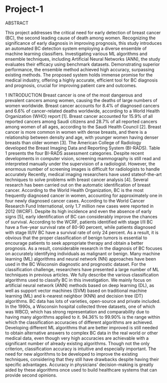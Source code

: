 # Project-1
ABSTRACT

This project addresses the critical need for early detection of breast cancer (BC), the second leading cause of death among women. Recognizing the significance of early diagnosis in improving prognosis, this study introduces an automated BC detection system employing a diverse ensemble of machine learning classifiers. Investigating various ML algorithms and ensemble techniques, including Artificial Neural Networks (ANN), the study evaluates their efficacy using benchmark datasets. Demonstrating superior performance, the ensemble method achieved high accuracy, surpassing existing methods. The proposed system holds immense promise for the medical industry, offering a highly accurate, efficient tool for BC diagnosis and prognosis, crucial for improving patient care and outcomes. 

1 INTRODUCTION
Breast cancer is one of the most dangerous and prevalent cancers among women, causing the deaths of large numbers of women worldwide. Breast cancer accounts for 8.4% of diagnosed cancers and 6.6% of cancer-related deaths worldwide, according to a World Health Organization (WHO) report [1]. Breast cancer accounted for 15.9% of all reported cancers among Saudi citizens and 28.7% of all reported cancers among women of all ages, according to the Saudi Health Council [2]. Breast cancer is more common in women with dense breasts, and there is a relationship between density and age, with younger women having denser breasts than older women [3]. The American College of Radiology developed the Breast Imaging Data and Reporting System (BI-RADS). Table 1 presents the four BI-RADS assessment categories. Despite recent developments in computer vision, screening mammography is still read and interpreted manually under the supervision of a radiologist. However, the enormous number of screening images is difficult for radiologists to handle accurately Recently, medical imaging researchers have used stateof-the-art techniques to solve problems with breast cancer analysis [4]. Several research has been carried out on the automatic identification of breast cancer. According to the World Health Organization, BC is the most frequently diagnosed cancer in women, accounting for approximately one in four newly diagnosed cancer cases. According to the World Cancer Research Fund International, only 1.7 million new cases were reported in 2012 (WCRF). Despite its high incidence and even the absence of early signs [5], early identification of BC can considerably improve the chances of survival. According to the WCRF, patients identified with stage I/II BC have a five-year survival rate of 80-90 percent, while patients diagnosed with stage III/IV BC have a survival rate of only 24 percent. As a result, it is obvious that the proper classification of benign tumors is essential to encourage patients to seek appropriate therapy and obtain a better prognosis. As a result, considerable research in the diagnosis of BC focuses on accurately identifying individuals as malignant or benign. Many machine learning (ML) algorithms and neural network (NN) approaches have been used in the BC Wisconsin diagnostic and prognostic dataset. For the classification challenge, researchers have presented a large number of ML techniques in previous articles. We fully describe the various classification algorithms used to classify BC in this investigation. We mainly focus on artificial neural network (ANN) methods based on deep learning (DL), as well as support vector machines (SVM) based on traditional machine learning (ML) and k-nearest neighbor (KNN) and decision tree (DT) algorithms.
BC data has lots of varieties, open-source and private included. In the 1990s, a Wisconsin hospital collected three datasets, one of which was WBCD, which has strong representation and comparability due to having many algorithms applied to it. 94.36% to 99.90% is the range within which the classification accuracies of different algorithms are achieved. Developing different ML algorithms that are better improved is still needed to obtain alternative answers to complex BC data in the real world or other medical data, even though very high accuracies are achievable with a significant number of already existing algorithms. Though not the only criterion, classification accuracy is intuitive and especially important. The need for new algorithms to be developed to improve the existing techniques, considering that they still have drawbacks despite having their specific advantages. Accuracy in physicians’ decision-making is greatly aided by these algorithms once used to build healthcare systems that can provide second opinions.
